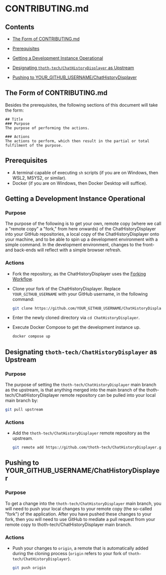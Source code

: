 # CONTRIBUTING.md

## Contents
- [The Form of CONTRIBUTING.md](#the-form-of-contributingmd)

- [Prerequisites](#prerequisites)

- [Getting a Development Instance Operational](#getting-a-development-instance-operational)

- [Designating `thoth-tech/ChatHistoryDisplayer` as Upstream](#designating-thoth-techchathistorydisplayer-as-upstream)

- [Pushing to YOUR_GITHUB_USERNAME/ChatHistoryDisplayer](#pushing-to-your_github_usernamechathistorydisplayer)

## The Form of CONTRIBUTING.md
Besides the prerequisites, the following sections of this document will take the form:

```
## Title
### Purpose
The purpose of performing the actions.

### Actions
The actions to perform, which then result in the partial or total fulfilment of the purpose.
```

## Prerequisites
- A terminal capable of executing `sh` scripts (if you are on Windows, then WSL2, MSYS2, or similar).
- Docker (if you are on Windows, then Docker Desktop will suffice).

## Getting a Development Instance Operational
### Purpose
The purpose of the following is to get your own, remote copy (where we call a "remote copy" a "fork," from here onwards) of the ChatHistoryDisplayer into your GitHub repositories, a local copy of the ChatHistoryDisplayer onto your machine, and to be able to spin up a development environment with a simple command. In the development environment, changes to the front- and back-ends will reflect with a simple browser refresh.

### Actions
- Fork the repository, as the ChatHistoryDisplayer uses the [Forking Workflow](https://www.atlassian.com/git/tutorials/comparing-workflows/forking-workflow).

- Clone your fork of the ChatHistoryDisplayer. Replace `YOUR_GITHUB_USERNAME` with your GitHub username, in the following command:

  ```bash
  git clone https://github.com/YOUR_GITHUB_USERNAME/ChatHistoryDisplayer.git
  ```

- Enter the newly cloned directory via `cd ChatHistoryDisplayer`.

- Execute Docker Compose to get the development instance up.

  ```bash
  docker compose up
  ```

## Designating `thoth-tech/ChatHistoryDisplayer` as Upstream
### Purpose
The purpose of setting the `thoth-tech/ChatHistoryDisplayer` main branch as the upstream, is that anything merged into the main branch of the thoth-tech/ChatHistoryDisplayer remote repository can be pulled into your local main branch by:

```bash
git pull upstream
```

### Actions
- Add the `thoth-tech/ChatHistoryDisplayer` remote repository as the upstream.

  ```bash
  git remote add https://github.com/thoth-tech/ChatHistoryDisplayer.git
  ```

## Pushing to YOUR\_GITHUB\_USERNAME/ChatHistoryDisplayer
### Purpose
To get a change into the `thoth-tech/ChatHistoryDisplayer` main branch, you will need to push your local changes to your remote copy (the so-called "fork") of the application. After you have pushed these changes to your fork, then you will need to use GitHub to mediate a pull request from your remote copy to thoth-tech/ChatHistoryDisplayer main branch.

### Actions
- Push your changes to `origin`, a remote that is automatically added during the cloning process (`origin` refers to your fork of `thoth-tech/ChatHistoryDisplayer`).

  ```bash
  git push origin
  ```
